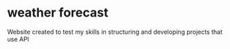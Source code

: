 # weather forecast
Website created to test my skills in structuring and developing projects that use API
